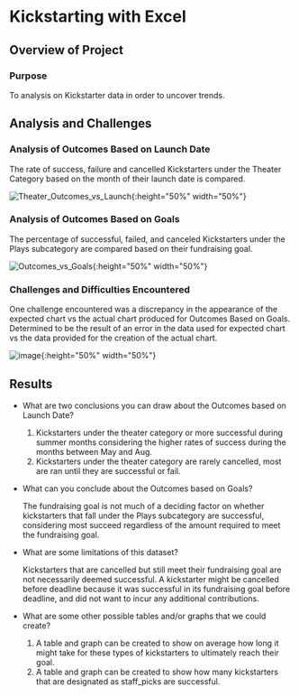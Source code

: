 # Kickstarting with Excel

## Overview of Project

### Purpose
To analysis on Kickstarter data in order to uncover trends.

## Analysis and Challenges

### Analysis of Outcomes Based on Launch Date
The rate of success, failure and cancelled Kickstarters under the Theater Category based on the month of their launch date is compared.

![Theater_Outcomes_vs_Launch](https://user-images.githubusercontent.com/5934390/110219592-43a0ce80-7e8e-11eb-9c5f-778e07349c35.png){:height="50%" width="50%"}

### Analysis of Outcomes Based on Goals

The percentage of successful, failed, and canceled Kickstarters under the Plays subcategory are compared based on their fundraising goal.

![Outcomes_vs_Goals](https://user-images.githubusercontent.com/5934390/110219579-279d2d00-7e8e-11eb-9b54-4d4ab552581e.png){:height="50%" width="50%"}

### Challenges and Difficulties Encountered

One challenge encountered was a discrepancy in the appearance of the expected chart vs the actual chart produced for Outcomes Based on Goals. Determined to be the result of an error in the data used for expected chart vs the data provided for the creation of the actual chart.

![image](https://user-images.githubusercontent.com/5934390/110219628-6b903200-7e8e-11eb-87ae-c5b5123e40ff.png){:height="50%" width="50%"}

## Results

- What are two conclusions you can draw about the Outcomes based on Launch Date?

  1.	Kickstarters under the theater category or more successful during summer months considering the higher rates of success during the months between May and Aug.
  2.	Kickstarters under the theater category are rarely cancelled, most are ran until they are successful or fail.

- What can you conclude about the Outcomes based on Goals?

    The fundraising goal is not much of a deciding factor on whether kickstarters that fall under the Plays subcategory are successful, considering most succeed  regardless of the amount required to meet the fundraising goal.

- What are some limitations of this dataset?

    Kickstarters that are cancelled but still meet their fundraising goal are not necessarily deemed successful. A kickstarter might be cancelled before deadline      because it was successful in its fundraising goal before deadline, and did not want to incur any additional contributions.

- What are some other possible tables and/or graphs that we could create?

  1. A table and graph can be created to show on average how long it might take for these types of kickstarters to ultimately reach their goal.
  2. A table and graph can be created to show how many kickstarters that are designated as staff_picks are successful.  


